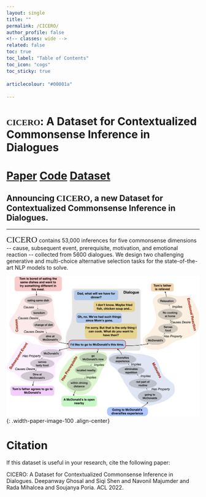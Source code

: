 ```yaml
---
layout: single
title: ""
permalink: /CICERO/
author_profile: false
<!-- classes: wide -->
related: false
toc: true
toc_label: "Table of Contents"
toc_icon: "cogs"
toc_sticky: true

articlecolour: "#00001a"

---
```


<head>
<link href='https://fonts.googleapis.com/css?family=Cinzel Decorative' rel='stylesheet'>
<style>
spano {
    font-family: 'Cinzel Decorative';font-size: 22px;
}
</style>
</head>

<h1> <spano>CICERO</spano>: A Dataset for Contextualized Commonsense Inference in Dialogues <h1>

<a href="" target="_blank" class="btn btn--success btn--large" role="button">Paper</a> 
<a href="https://github.com/declare-lab/CICERO" target="_blank" class="btn btn--warning btn--large" role="button">Code</a>
<a href="https://github.com/declare-lab/CICERO/master/data/" target="_blank" class="btn btn--info btn--large" role="button">Dataset</a>

<h2> Announcing <spano>CICERO</spano>, a new Dataset for Contextualized Commonsense Inference in Dialogues. </h2>
<hr>

<spano>CICERO</spano> contains 53,000 inferences for five commonsense dimensions -- cause, subsequent event, prerequisite, motivation, and emotional reaction -- collected from 5600 dialogues. We design two challenging generative and multi-choice alternative selection tasks for the state-of-the-art NLP models to solve.

![image-center](/assets/images/resources/cicero.png){: .width-paper-image-100 .align-center}

# Citation

If this dataset is useful in your research, cite the following paper:

<div class="notice--success">
    CICERO: A Dataset for Contextualized Commonsense Inference in Dialogues. Deepanway Ghosal and Siqi Shen and Navonil Majumder and Rada Mihalcea and Soujanya Poria. ACL 2022.
<div>
